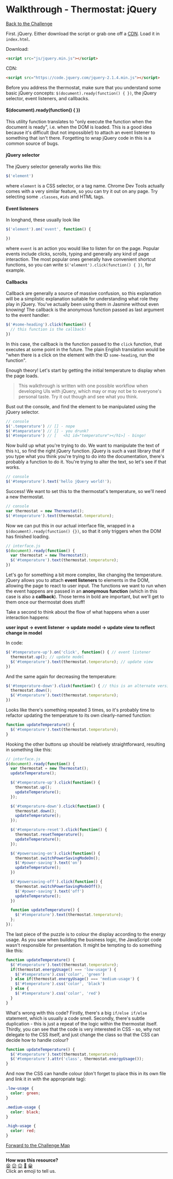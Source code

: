# Walkthrough - Thermostat: jQuery

[Back to the Challenge](../jquery.md)

First. jQuery. Either download the script or grab one off a [CDN](https://en.wikipedia.org/wiki/Content_delivery_network). Load it in `index.html`.

Download:
```html
<script src="js/jquery.min.js"></script>
```

CDN:
```html
<script src="https://code.jquery.com/jquery-2.1.4.min.js"></script>
```

Before you address the thermostat, make sure that you understand some basic jQuery concepts: `$(document).ready(function() { })`, the jQuery selector, event listeners, and callbacks.

#### $(document).ready(function() { })

This utility function translates to "only execute the function when the document is ready", i.e. when the DOM is loaded. This is a good idea because it's difficult (but not impossible!) to attach an event listener to something that isn't there. Forgetting to wrap jQuery code in this is a common source of bugs.

#### jQuery selector

The jQuery selector generally works like this:

```javascript
$('element')
```

where `element` is a CSS selector, or a tag name. Chrome Dev Tools actually comes with a very similar feature, so you can try it out on any page. Try selecting some `.classes`, `#ids` and HTML tags.

#### Event listeners

In longhand, these usually look like

```javascript
$('element').on('event', function() {

})
```

where `event` is an action you would like to listen for on the page. Popular events include clicks, scrolls, typing and generally any kind of page interaction. The most popular ones generally have convenient shortcut functions, so you can write `$('element').click(function() { })`, for example.

#### Callbacks

Callback are generally a source of massive confusion, so this explanation will be a simplistic explanation suitable for understanding what role they play in jQuery. You've actually been using them in Jasmine without even knowing! The callback is the anonymous function passed as last argument to the event handler:

```javascript
$('#some-heading').click(function() {
  // this function is the callback!
})
```

In this case, the callback is the function passed to the `click` function, that executes at some point in the future. The plain English translation would be "when there is a click on the element with the ID `some-heading`, run the function".

Enough theory! Let's start by getting the initial temperature to display when the page loads.

>This walkthrough is written with one possible workflow when developing UIs with jQuery, which may or may not be to everyone's personal taste. Try it out though and see what you think.

Bust out the console, and find the element to be manipulated using the jQuery selector.

```javascript
// console
$('.temperature') // [] - nope
$('#tamparatare') // [] - you drunk?
$('#temperature') // [   <h1 id="temperature"></h1>] - bingo!
```

Now build up what you're trying to do. We want to manipulate the text of this `h1`, so find the right jQuery function. jQuery is such a vast library that if you type what you think you're trying to do into the documentation, there's probably a function to do it. You're trying to alter the text, so let's see if that works.

```javascript
// console
$('#temperature').text('hello jQuery world!');
```

Success! We want to set this to the thermostat's temperature, so we'll need a new thermostat.

```javascript
// console
var thermostat = new Thermostat();
$('#temperature').text(thermostat.temperature);
```

Now we can put this in our actual interface file, wrapped in a `$(document).ready(function() {})`, so that it only triggers when the DOM has finished loading.

```javascript
// interface.js
$(document).ready(function() {
  var thermostat = new Thermostat();
  $('#temperature').text(thermostat.temperature);
})
```

Let's go for something a bit more complex, like changing the temperature. jQuery allows you to attach **event listeners** to elements in the DOM, allowing the page to react to user input. The functions we want to run when the event happens are passed in an **anonymous function** (which in this case is also a **callback**). Those terms in bold are important, but we'll get to them once our thermostat does stuff!

Take a second to think about the flow of what happens when a user interaction happens:

**user input -> event listener -> update model -> update view to reflect change in model**

In code:

```javascript
$('#temperature-up').on('click', function() { // event listener
  thermostat.up(); // update model
  $('#temperature').text(thermostat.temperature); // update view
})
```

And the same again for decreasing the temperature:

```javascript
$('#temperature-down').click(function() { // this is an alternate version of .on('click'), with a sprinkle of jQuery syntactic sugar
  thermostat.down();
  $('#temperature').text(thermostat.temperature);
})
```

Looks like there's something repeated 3 times, so it's probably time to refactor updating the temperature to its own clearly-named function:

```javascript
function updateTemperature() {
  $('#temperature').text(thermostat.temperature);
}
```

Hooking the other buttons up should be relatively straightforward, resulting in something like this:

```javascript
// interface.js
$(document).ready(function() {
  var thermostat = new Thermostat();
  updateTemperature();

  $('#temperature-up').click(function() {
    thermostat.up();
    updateTemperature();
  });

  $('#temperature-down').click(function() {
    thermostat.down();
    updateTemperature();
  });

  $('#temperature-reset').click(function() {
    thermostat.resetTemperature();
    updateTemperature();
  });

  $('#powersaving-on').click(function() {
    thermostat.switchPowerSavingModeOn();
    $('#power-saving').text('on')
    updateTemperature();
  })

  $('#powersaving-off').click(function() {
    thermostat.switchPowerSavingModeOff();
    $('#power-saving').text('off')
    updateTemperature();
  })

  function updateTemperature() {
    $('#temperature').text(thermostat.temperature);
  };
});
```

The last piece of the puzzle is to colour the display according to the energy usage. As you saw when building the business logic, the JavaScript code wasn't responsible for presentation. It might be tempting to do something like this:

```javascript
function updateTemperature() {
  $('#temperature').text(thermostat.temperature);
  if(thermostat.energyUsage() === 'low-usage') {
    $('#temperature').css('color', 'green')
  } else if(thermostat.energyUsage() === 'medium-usage') {
    $('#temperature').css('color', 'black')
  } else {
    $('#temperature').css('color', 'red')
  }
}
```

What's wrong with this code? Firstly, there's a big `if/else if/else` statement, which is usually a code smell. Secondly, there's subtle duplication - this is just a repeat of the logic within the thermostat itself. Thirdly, you can see that the code is very interested in CSS - so, why not delegate to the CSS itself, and just change the class so that the CSS can decide how to handle colour?

```javascript
function updateTemperature() {
  $('#temperature').text(thermostat.temperature);
  $('#temperature').attr('class', thermostat.energyUsage());
}
```

And now the CSS can handle colour (don't forget to place this in its own file and link it in with the appropriate tag):

```css
.low-usage {
  color: green;
}

.medium-usage {
  color: black;
}

.high-usage {
  color: red;
}
```

[Forward to the Challenge Map](../README.md)

<!-- BEGIN GENERATED SECTION DO NOT EDIT -->

---

**How was this resource?**  
[😫](https://airtable.com/shrUJ3t7KLMqVRFKR?prefill_Repository=course&prefill_File=thermostat_es6/walkthroughs/jquery.md&prefill_Sentiment=😫) [😕](https://airtable.com/shrUJ3t7KLMqVRFKR?prefill_Repository=course&prefill_File=thermostat_es6/walkthroughs/jquery.md&prefill_Sentiment=😕) [😐](https://airtable.com/shrUJ3t7KLMqVRFKR?prefill_Repository=course&prefill_File=thermostat_es6/walkthroughs/jquery.md&prefill_Sentiment=😐) [🙂](https://airtable.com/shrUJ3t7KLMqVRFKR?prefill_Repository=course&prefill_File=thermostat_es6/walkthroughs/jquery.md&prefill_Sentiment=🙂) [😀](https://airtable.com/shrUJ3t7KLMqVRFKR?prefill_Repository=course&prefill_File=thermostat_es6/walkthroughs/jquery.md&prefill_Sentiment=😀)  
Click an emoji to tell us.

<!-- END GENERATED SECTION DO NOT EDIT -->
